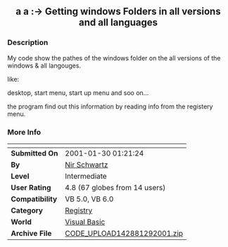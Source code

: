 ﻿<div align="center">

## a a :\-\> Getting windows Folders in all versions and all languages


</div>

### Description

My code show the pathes of the windows folder on the all versions of the windows & all langouges.

like:

desktop, start menu, start up menu and soo on...

the program find out this information by reading info from the registery menu.
 
### More Info
 


<span>             |<span>
---                |---
**Submitted On**   |2001-01-30 01:21:24
**By**             |[Nir Schwartz](https://github.com/Planet-Source-Code/PSCIndex/blob/master/ByAuthor/nir-schwartz.md)
**Level**          |Intermediate
**User Rating**    |4.8 (67 globes from 14 users)
**Compatibility**  |VB 5\.0, VB 6\.0
**Category**       |[Registry](https://github.com/Planet-Source-Code/PSCIndex/blob/master/ByCategory/registry__1-36.md)
**World**          |[Visual Basic](https://github.com/Planet-Source-Code/PSCIndex/blob/master/ByWorld/visual-basic.md)
**Archive File**   |[CODE\_UPLOAD142881292001\.zip](https://github.com/Planet-Source-Code/nir-schwartz-a-a-getting-windows-folders-in-all-versions-and-all-languages__1-14808/archive/master.zip)








